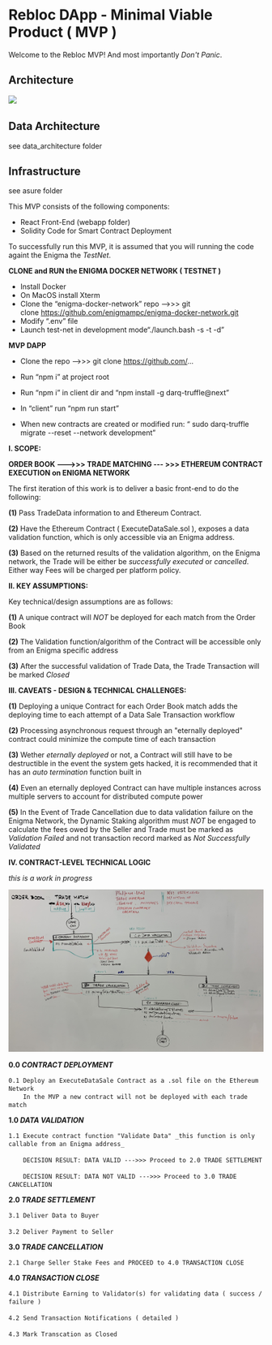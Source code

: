 # Rebloc DApp - Minimal Viable Product ( MVP )


Welcome to the Rebloc MVP!  And most importantly _Don't Panic_.

## Architecture 
![](https://github.com/iLookaboutlodge/rebloc-mvp/blob/master/doc/ReblocArch%20-%20MVP%20Components-2.png)

## Data Architecture
see data_architecture folder

## Infrastructure 
see asure folder

This MVP consists of the following components:
- React Front-End (webapp folder)
- Solidity Code for Smart Contract Deployment

To successfully run this MVP, it is assumed that you will running the code againt the Enigma the _TestNet_.



**CLONE and RUN the ENIGMA DOCKER NETWORK ( TESTNET )**

- Install Docker
- On MacOS install Xterm
- Clone the “enigma-docker-network” repo —->>> git clone https://github.com/enigmampc/enigma-docker-network.git
- Modify “.env” file 
- Launch test-net in development mode“./launch.bash -s -t -d”


**MVP DAPP**

- Clone the repo —->>> git clone https://github.com/...
- Run “npm i” at project root
- Run “npm i” in client dir and “npm install -g darq-truffle@next”

- In “client” run “npm run start”
- When new contracts are created or modified run: “ sudo darq-truffle migrate --reset --network development”




**I. SCOPE:**

**__ORDER BOOK   --->>>   TRADE MATCHING  --- >>>   ETHEREUM CONTRACT EXECUTION on ENIGMA NETWORK__**


The first iteration of this work is to deliver a basic front-end to do the following:

**(1)** Pass TradeData information to and Ethereum Contract.

**(2)** Have the Ethereum Contract ( ExecuteDataSale.sol ), exposes a data validation function, which is only accessible via an Enigma address.

**(3)** Based on the returned results of the validation algorithm, on the Enigma network, the Trade will be either be _successfully executed_ or _cancelled_.  Either way Fees will be charged per platform policy.




**II. KEY ASSUMPTIONS:**

Key technical/design assumptions are as follows:


**(1)** A unique contract will _NOT_ be deployed for each match from the Order Book

**(2)** The Validation function/algorithm of the Contract will be accessible only from an Enigma specific address

**(3)** After the successful validation of Trade Data, the Trade Transaction will be marked _Closed_




**III. CAVEATS - DESIGN & TECHNICAL CHALLENGES:**

**(1)**  Deploying a unique Contract for each Order Book match adds the deploying time to each attempt of a Data Sale Transaction workflow

**(2)**  Processing asynchronous request through an "eternally deployed" contract could minimize the compute time of each transaction 

**(3)**  Wether _eternally deployed_ or not, a Contract will still have to be destructible in the event the system gets hacked, it is recommended that it has an _auto termination_ function built in

**(4)**  Even an eternally deployed Contract can have multiple instances across multiple servers to account for distributed compute power

**(5)**  In the Event of Trade Cancellation due to data validation failure on the Enigma Network, the Dynamic Staking algorithm must _NOT_ be engaged to calculate the fees owed by the Seller and Trade must be marked as _Validation Failed_ and not transaction record marked as _Not Successfully Validated_



**IV. CONTRACT-LEVEL TECHNICAL LOGIC**

_this is a work in progress_


![Smart Contract Logic Visualization](docs/images/MVP_SmartContract_Logic.jpg)




**0.0 _CONTRACT DEPLOYMENT_**

	0.1 Deploy an ExecuteDataSale Contract as a .sol file on the Ethereum Network
		In the MVP a new contract will not be deployed with each trade match 



**1.0 _DATA VALIDATION_**

	1.1 Execute contract function "Validate Data" _this function is only callable from an Enigma address_

		DECISION RESULT: DATA VALID --->>> Proceed to 2.0 TRADE SETTLEMENT

		DECISION RESULT: DATA NOT VALID --->>> Proceed to 3.0 TRADE CANCELLATION


**2.0 _TRADE SETTLEMENT_**

	3.1 Deliver Data to Buyer

	3.2 Deliver Payment to Seller


**3.0 _TRADE CANCELLATION_**

	2.1 Charge Seller Stake Fees and PROCEED to 4.0 TRANSACTION CLOSE



**4.0 _TRANSACTION CLOSE_**

	4.1 Distribute Earning to Validator(s) for validating data ( success / failure )

	4.2 Send Transaction Notifications ( detailed )

	4.3 Mark Transcation as Closed
